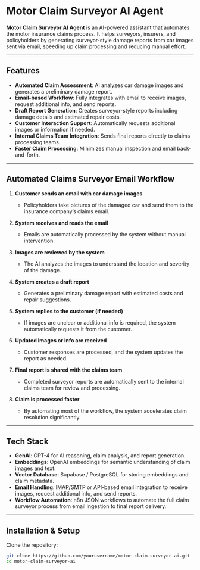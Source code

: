 # Motor Claim Surveyor AI Agent

**Motor Claim Surveyor AI Agent** is an AI-powered assistant that automates the motor insurance claims process. It helps surveyors, insurers, and policyholders by generating surveyor-style damage reports from car images sent via email, speeding up claim processing and reducing manual effort.  

---

## Features

- **Automated Claim Assessment**: AI analyzes car damage images and generates a preliminary damage report.  
- **Email-based Workflow**: Fully integrates with email to receive images, request additional info, and send reports.  
- **Draft Report Generation**: Creates surveyor-style reports including damage details and estimated repair costs.  
- **Customer Interaction Support**: Automatically requests additional images or information if needed.  
- **Internal Claims Team Integration**: Sends final reports directly to claims processing teams.  
- **Faster Claim Processing**: Minimizes manual inspection and email back-and-forth.  

---

## Automated Claims Surveyor Email Workflow

1. **Customer sends an email with car damage images**  
   - Policyholders take pictures of the damaged car and send them to the insurance company’s claims email.  

2. **System receives and reads the email**  
   - Emails are automatically processed by the system without manual intervention.  

3. **Images are reviewed by the system**  
   - The AI analyzes the images to understand the location and severity of the damage.  

4. **System creates a draft report**  
   - Generates a preliminary damage report with estimated costs and repair suggestions.  

5. **System replies to the customer (if needed)**  
   - If images are unclear or additional info is required, the system automatically requests it from the customer.  

6. **Updated images or info are received**  
   - Customer responses are processed, and the system updates the report as needed.  

7. **Final report is shared with the claims team**  
   - Completed surveyor reports are automatically sent to the internal claims team for review and processing.  

8. **Claim is processed faster**  
   - By automating most of the workflow, the system accelerates claim resolution significantly.  

---

## Tech Stack

- **GenAI**: GPT-4 for AI reasoning, claim analysis, and report generation.  
- **Embeddings**: OpenAI embeddings for semantic understanding of claim images and text.  
- **Vector Database**: Supabase / PostgreSQL for storing embeddings and claim metadata.  
- **Email Handling**: IMAP/SMTP or API-based email integration to receive images, request additional info, and send reports.  
- **Workflow Automation**: n8n JSON workflows to automate the full claim surveyor process from email ingestion to final report delivery.  

---

## Installation & Setup

Clone the repository:

```bash
git clone https://github.com/yourusername/motor-claim-surveyor-ai.git
cd motor-claim-surveyor-ai
